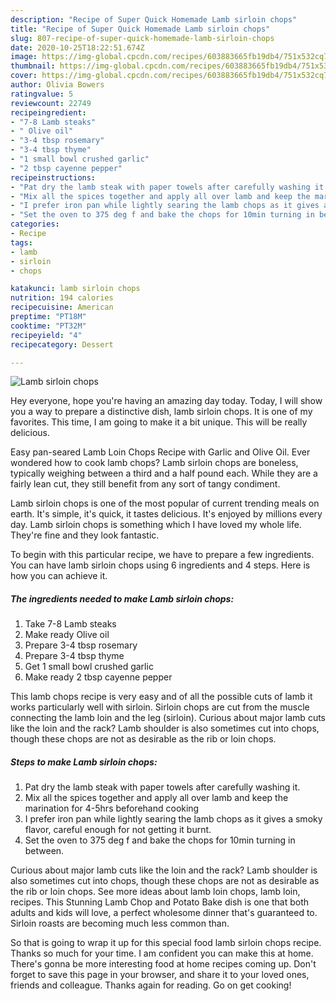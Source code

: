 ```yaml
---
description: "Recipe of Super Quick Homemade Lamb sirloin chops"
title: "Recipe of Super Quick Homemade Lamb sirloin chops"
slug: 807-recipe-of-super-quick-homemade-lamb-sirloin-chops
date: 2020-10-25T18:22:51.674Z
image: https://img-global.cpcdn.com/recipes/603883665fb19db4/751x532cq70/lamb-sirloin-chops-recipe-main-photo.jpg
thumbnail: https://img-global.cpcdn.com/recipes/603883665fb19db4/751x532cq70/lamb-sirloin-chops-recipe-main-photo.jpg
cover: https://img-global.cpcdn.com/recipes/603883665fb19db4/751x532cq70/lamb-sirloin-chops-recipe-main-photo.jpg
author: Olivia Bowers
ratingvalue: 5
reviewcount: 22749
recipeingredient:
- "7-8 Lamb steaks"
- " Olive oil"
- "3-4 tbsp rosemary"
- "3-4 tbsp thyme"
- "1 small bowl crushed garlic"
- "2 tbsp cayenne pepper"
recipeinstructions:
- "Pat dry the lamb steak with paper towels after carefully washing it."
- "Mix all the spices together and apply all over lamb and keep the marination for 4-5hrs beforehand cooking"
- "I prefer iron pan while lightly searing the lamb chops as it gives a smoky flavor, careful enough for not getting it burnt."
- "Set the oven to 375 deg f and bake the chops for 10min turning in between."
categories:
- Recipe
tags:
- lamb
- sirloin
- chops

katakunci: lamb sirloin chops 
nutrition: 194 calories
recipecuisine: American
preptime: "PT18M"
cooktime: "PT32M"
recipeyield: "4"
recipecategory: Dessert

---
```



![Lamb sirloin chops](https://img-global.cpcdn.com/recipes/603883665fb19db4/751x532cq70/lamb-sirloin-chops-recipe-main-photo.jpg)

Hey everyone, hope you're having an amazing day today. Today, I will show you a way to prepare a distinctive dish, lamb sirloin chops. It is one of my favorites. This time, I am going to make it a bit unique. This will be really delicious.

Easy pan-seared Lamb Loin Chops Recipe with Garlic and Olive Oil. Ever wondered how to cook lamb chops? Lamb sirloin chops are boneless, typically weighing between a third and a half pound each. While they are a fairly lean cut, they still benefit from any sort of tangy condiment.

Lamb sirloin chops is one of the most popular of current trending meals on earth. It's simple, it's quick, it tastes delicious. It's enjoyed by millions every day. Lamb sirloin chops is something which I have loved my whole life. They're fine and they look fantastic.


To begin with this particular recipe, we have to prepare a few ingredients. You can have lamb sirloin chops using 6 ingredients and 4 steps. Here is how you can achieve it.

<!--inarticleads1-->

##### The ingredients needed to make Lamb sirloin chops:

1. Take 7-8 Lamb steaks
1. Make ready  Olive oil
1. Prepare 3-4 tbsp rosemary
1. Prepare 3-4 tbsp thyme
1. Get 1 small bowl crushed garlic
1. Make ready 2 tbsp cayenne pepper


This lamb chops recipe is very easy and of all the possible cuts of lamb it works particularly well with sirloin. Sirloin chops are cut from the muscle connecting the lamb loin and the leg (sirloin). Curious about major lamb cuts like the loin and the rack? Lamb shoulder is also sometimes cut into chops, though these chops are not as desirable as the rib or loin chops. 

<!--inarticleads2-->

##### Steps to make Lamb sirloin chops:

1. Pat dry the lamb steak with paper towels after carefully washing it.
1. Mix all the spices together and apply all over lamb and keep the marination for 4-5hrs beforehand cooking
1. I prefer iron pan while lightly searing the lamb chops as it gives a smoky flavor, careful enough for not getting it burnt.
1. Set the oven to 375 deg f and bake the chops for 10min turning in between.


Curious about major lamb cuts like the loin and the rack? Lamb shoulder is also sometimes cut into chops, though these chops are not as desirable as the rib or loin chops. See more ideas about lamb loin chops, lamb loin, recipes. This Stunning Lamb Chop and Potato Bake dish is one that both adults and kids will love, a perfect wholesome dinner that&#39;s guaranteed to. Sirloin roasts are becoming much less common than. 

So that is going to wrap it up for this special food lamb sirloin chops recipe. Thanks so much for your time. I am confident you can make this at home. There's gonna be more interesting food at home recipes coming up. Don't forget to save this page in your browser, and share it to your loved ones, friends and colleague. Thanks again for reading. Go on get cooking!
